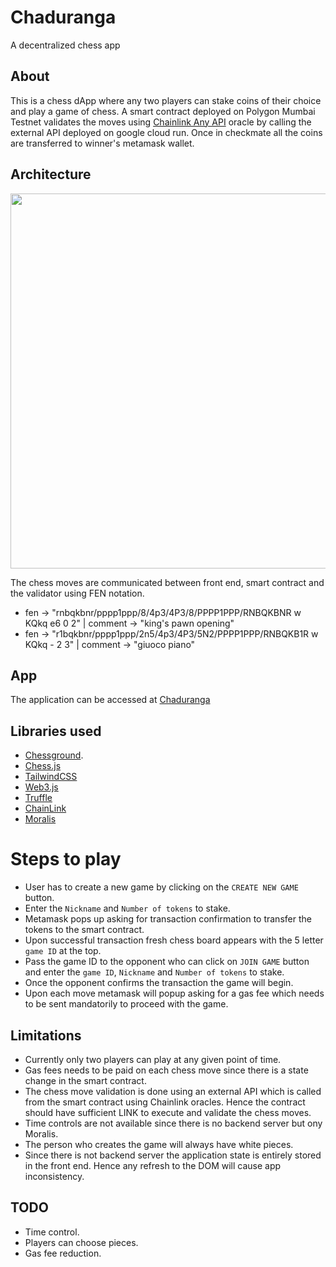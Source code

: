 # Chaduranga

A decentralized chess app

## About

This is a chess dApp where any two players can stake coins of their choice and play a game of chess. A smart contract deployed on Polygon Mumbai Testnet validates the moves using [Chainlink Any API](https://docs.chain.link/docs/request-and-receive-data/) oracle by calling the external API deployed on google cloud run. Once in checkmate all the coins are transferred to winner's metamask wallet.

## Architecture

<img src="https://github.com/Abhijith002/chadurangamoralis/blob/57b9a1da12ad3a7a354b58bb95d31bbda1476cc0/Diagram.png" width="600px" />

The chess moves are communicated between front end, smart contract and the validator using FEN notation.

- fen -> "rnbqkbnr/pppp1ppp/8/4p3/4P3/8/PPPP1PPP/RNBQKBNR w KQkq e6 0 2" | comment -> "king's pawn opening"
- fen -> "r1bqkbnr/pppp1ppp/2n5/4p3/4P3/5N2/PPPP1PPP/RNBQKB1R w KQkq - 2 3" | comment -> "giuoco piano"

## App

The application can be accessed at [Chaduranga](https://chaduranga-1296a.web.app/)

## Libraries used

- [Chessground](https://github.com/ruilisi/react-chessground).
- [Chess.js](https://github.com/jhlywa/chess.js/blob/master/README.md)
- [TailwindCSS](https://tailwindcss.com/)
- [Web3.js](https://web3js.readthedocs.io/en/v1.5.2/)
- [Truffle](https://trufflesuite.com/)
- [ChainLink](https://github.com/smartcontractkit/chainlink/tree/master/contracts)
- [Moralis](https://docs.moralis.io/)

# Steps to play

- User has to create a new game by clicking on the `CREATE NEW GAME` button.
- Enter the `Nickname` and `Number of tokens` to stake.
- Metamask pops up asking for transaction confirmation to transfer the tokens to the smart contract.
- Upon successful transaction fresh chess board appears with the 5 letter `game ID` at the top.
- Pass the game ID to the opponent who can click on `JOIN GAME` button and enter the `game ID`, `Nickname` and `Number of tokens` to stake.
- Once the opponent confirms the transaction the game will begin.
- Upon each move metamask will popup asking for a gas fee which needs to be sent mandatorily to proceed with the game.

## Limitations

- Currently only two players can play at any given point of time.
- Gas fees needs to be paid on each chess move since there is a state change in the smart contract.
- The chess move validation is done using an external API which is called from the smart contract using Chainlink oracles. Hence the contract should have sufficient LINK to execute and validate the chess moves.
- Time controls are not available since there is no backend server but ony Moralis.
- The person who creates the game will always have white pieces.
- Since there is not backend server the application state is entirely stored in the front end. Hence any refresh to the DOM will cause app inconsistency.

## TODO

- Time control.
- Players can choose pieces.
- Gas fee reduction.
